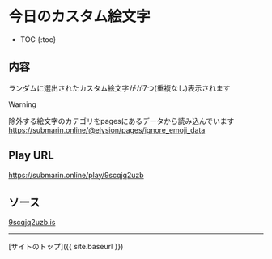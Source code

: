 # 今日のカスタム絵文字

* TOC
{:toc}

## 内容
ランダムに選出されたカスタム絵文字がが7つ(重複なし)表示されます

> [!WARNING]
> 除外する絵文字のカテゴリをpagesにあるデータから読み込んでいます
> https://submarin.online/@elysion/pages/ignore_emoji_data


## Play URL

https://submarin.online/play/9scqjq2uzb

## ソース

[9scqjq2uzb.is](./../src/submarin/9scqjq2uzb.is)

----

[サイトのトップ]({{ site.baseurl }})
